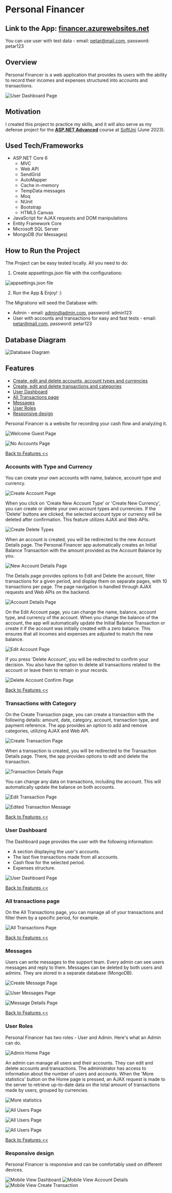 # Personal Financer

## Link to the App: <a href='https://financer.azurewebsites.net/'><b>financer.azurewebsites.net</b></a>
You can use user with test data - email: petar@mail.com, password: petar123

## Overview
Personal Financer is a web application that provides its users with the ability to record their incomes and expenses structured into accounts and transactions.

![User Dashboard Page](./Screenshots/user-dashboard-page.jpeg)

## Motivation
I created this project to practice my skills, and it will also serve as my defense project for the [**ASP.NET Advanced**](https://softuni.bg/trainings/4107/asp-net-advanced-june-2023) course at [SoftUni](https://softuni.bg/ "SoftUni") (June 2023).

## Used Tech/Frameworks
- ASP.NET Core 6
    - MVC
    - Web API
    - SendGrid
    - AutoMapper
    - Cache in-memory
    - TempData messages
    - Moq
    - NUnit
    - Bootstrap
    - HTML5 Canvas
- JavaScript for AJAX requests and DOM manipulations
- Entity Framework Core
- Microsoft SQL Server
- MongoDB (for Messages)

## How to Run the Project
The Project can be easy tested locally. All you need to do:
1. Create appsettings.json file with the configurations:

![appsettings.json file](./Screenshots/appsettings.png)

2. Run the App & Enjoy! :)

The Migrations will seed the Database with: 
- Admin - email: admin@admin.com, password: admin123
- User with accounts and transactions for easy and fast tests - email: petar@mail.com, password: petar123

## Database Diagram

![Database Diagram](./Screenshots/database-diagram.png)

## Features

- [Create, edit and delete accounts, account types and currencies](#accounts-with-type-and-currency)
- [Create, edit and delete transactions and categories](#transactions-with-category)
- [User Dashboard](#user-dashboard)
- [All Transactions page](#all-transactions-page)
- [Messages](#messages)
- [User Roles](#user-roles)
- [Responsive design](#responsive-design)


Personal Financer is a website for recording your cash flow and analyzing it.

![Welcome Guest Page](./Screenshots/welcome-page.jpeg)

![No Accounts Page](./Screenshots/home-page-no-accounts.jpeg)

[Back to Features <<](#features)

### Accounts with Type and Currency

You can create your own accounts with name, balance, account type and currency.

![Create Account Page](./Screenshots/create-account-page.jpeg)

When you click on 'Create New Account Type' or 'Create New Currency', you can create or delete your own account types and currencies. If the 'Delete' buttons are clicked, the selected account type or currency will be deleted after confirmation. This feature utilizes AJAX and Web APIs.

![Create Delete Types](./Screenshots/create-delete-account-type-or-currency.jpeg)

When an account is created, you will be redirected to the new Account Details page. The Personal Financer app automatically creates an Initial Balance Transaction with the amount provided as the Account Balance by you.

![New Account Details Page](./Screenshots/new-account-page.jpeg)

The Details page provides options to Edit and Delete the account, filter transactions for a given period, and display them on separate pages, with 10 transactions per page. The page navigation is handled through AJAX requests and Web APIs on the backend.

![Account Details Page](./Screenshots/account-details-page.jpeg)

On the Edit Account page, you can change the name, balance, account type, and currency of the account. When you change the balance of the account, the app will automatically update the Initial Balance Transaction or create it if the account was initially created with a zero balance. This ensures that all incomes and expenses are adjusted to match the new balance.

![Edit Account Page](./Screenshots/edit-account-page.jpeg)

If you press 'Delete Account', you will be redirected to confirm your decision. You also have the option to delete all transactions related to the account or leave them to remain in your records.

![Delete Account Confirm Page](./Screenshots/confirm-delete-account-page.jpeg)

[Back to Features <<](#features)

### Transactions with Category

On the Create Transaction page, you can create a transaction with the following details: amount, date, category, account, transaction type, and payment reference. The app provides an option to add and remove categories, utilizing AJAX and Web API.

![Create Transaction Page](./Screenshots/create-transaction-page.jpeg)

When a transaction is created, you will be redirected to the Transaction Details page. There, the app provides options to edit and delete the transaction.

![Transaction Details Page](./Screenshots/transaction-details-page.jpeg)

You can change any data on transactions, including the account. This will automatically update the balance on both accounts.

![Edit Transaction Page](./Screenshots/edit-transaction-page.jpeg)

![Edited Transaction Message](./Screenshots/edited-transaction-message.jpeg)

[Back to Features <<](#features)

### User Dashboard

The Dashboard page provides the user with the following information:
- A section displaying the user's accounts.
- The last five transactions made from all accounts.
- Cash flow for the selected period.
- Expenses structure.

![User Dashboard Page](./Screenshots/user-dashboard-page.jpeg)

[Back to Features <<](#features)

### All transactions page

On the All Transactions page, you can manage all of your transactions and filter them by a specific period, for example.

![All Transactions Page](./Screenshots/all-transactions-page.jpeg)

[Back to Features <<](#features)

### Messages

Users can write messages to the support team. Every admin can see users messages and reply to them. Messages can be deleted by both users and admins. They are stored in a separate database (MongoDB).

![Create Message Page](./Screenshots/create-message-page.jpeg)

![User Messages Page](./Screenshots/user-messages.jpeg)

![Message Details Page](./Screenshots/message-details-page.jpeg)

[Back to Features <<](#features)

### User Roles

Personal Financer has two roles - User and Admin.
Here's what an Admin can do.

![Admin Home Page](./Screenshots/admin-homepage.jpeg)

An admin can manage all users and their accounts. They can edit and delete accounts and transactions. The administrator has access to information about the number of users and accounts. When the 'More statistics' button on the Home page is pressed, an AJAX request is made to the server to retrieve up-to-date data on the total amount of transactions made by users, grouped by currencies.

![More statistics](./Screenshots/admin-more-statistics.jpeg)

![All Users Page](./Screenshots/all-users-page.jpeg)

![All Users Page](./Screenshots/all-accounts-page.jpeg)

![All Users Page](./Screenshots/user-details-page.jpeg)

[Back to Features <<](#features)

### Responsive design

Personal Financer is responsive and can be comfortably used on different devices.

![Mobile View Dashboard](./Screenshots/mobile-view-dashboard.jpeg)
![Mobile View Account Details](./Screenshots/mobile-view-account-details.jpeg)
![Mobile View Create Transaction](./Screenshots/mobile-view-create-transaction.jpeg)
